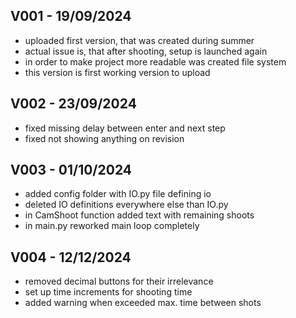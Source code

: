 ## V001 - 19/09/2024
- uploaded first version, that was created during summer
- actual issue is, that after shooting, setup is launched again
- in order to make project more readable was created file system
- this version is first working version to upload

## V002 - 23/09/2024
- fixed missing delay between enter and next step
- fixed not showing anything on revision

## V003 - 01/10/2024
- added config folder with IO.py file defining io
- deleted IO definitions everywhere else than IO.py
- in CamShoot function added text with remaining shoots
- in main.py reworked main loop completely

## V004 - 12/12/2024
- removed decimal buttons for their irrelevance
- set up time increments for shooting time
- added warning when exceeded max. time between shots
